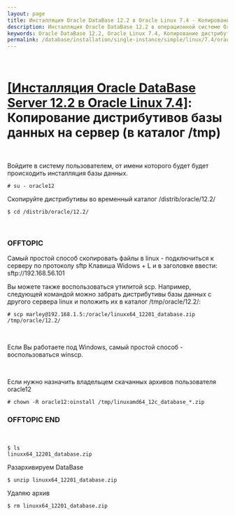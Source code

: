 ```yaml
---
layout: page
title: Инсталляция Oracle DataBase 12.2 в Oracle Linux 7.4 - Копирование дистрибутивов базы данных на сервер
description: Инсталляция Oracle DataBase 12.2 в операционной системе Oracle Linux 7.4 - Копирование дистрибутивов базы данных на сервер
keywords: Oracle DataBase 12.2, Oracle Linux 7.4, Копирование дистрибутивов
permalink: /database/installation/single-instance/simple/linux/7.4/oracle/12.2/copy-oracle-distrib-on-server/
---
```


<br/>

# <a href="/database/installation/single-instance/simple/linux/7.4/oracle/12.2/">[Инсталляция Oracle DataBase Server 12.2 в Oracle Linux 7.4]</a>: Копирование дистрибутивов базы данных на сервер (в каталог /tmp)

<br/>

Войдите в систему пользователем, от имени которого будет будет происходить инсталляция базы данных.

    # su - oracle12

Скопируйте дистрибутивы во временный каталог /distrib/oracle/12.2/

    $ cd /distrib/oracle/12.2/

<br/>

### OFFTOPIC

Самый простой способ скопировать файлы в linux - подключиться к серверу по протоколу sftp
Клавиша Widows + L и в заголовке ввести: sftp://192.168.56.101

Вы можете также воспользоваться утилитой scp. Например, следующей командой можно забрать дистрибутивы базы данных с другого сервера linux и положить их в каталог /tmp/oracle/12.2/:

    # scp marley@192.168.1.5:/oracle/linuxx64_12201_database.zip /tmp/oracle/12.2/

<br/>

Если Вы работаете под Windows, самый простой способ - воспользоваться winscp.

<br/>

Если нужно назначить владельцем скачанных архивов пользователя oracle12

    # chown -R oracle12:oinstall /tmp/linuxamd64_12c_database_*.zip

### OFFTOPIC END

<br/>

    $ ls
    linuxx64_12201_database.zip

Разархивируем DataBase

    $ unzip linuxx64_12201_database.zip

Удаляю архив

    $ rm linuxx64_12201_database.zip
